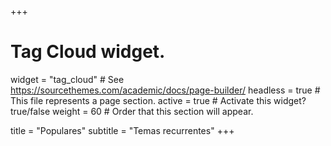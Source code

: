 +++
# Tag Cloud widget.
widget   = "tag_cloud"  # See https://sourcethemes.com/academic/docs/page-builder/
headless = true  # This file represents a page section.
active   = true  # Activate this widget? true/false
weight   = 60  # Order that this section will appear.

title    = "Populares"
subtitle = "Temas recurrentes"
+++
